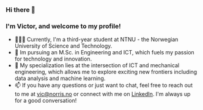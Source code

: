 ### Hi there 👋
### I'm Victor, and welcome to my profile!

- 👨🏻‍💻 Currently, I'm a third-year student at NTNU - the Norwegian University of Science and Technology.
- 🔬 Im pursuing an M.Sc. in Engineering and ICT, which fuels my passion for technology and innovation.
- 🦾 My specialization lies at the intersection of ICT and mechanical engineering, which allows me to explore exciting new frontiers including data analysis and machine learning. 
- 📫 If you have any questions or just want to chat, feel free to reach out to me at vic@norris.no or connect with me on [LinkedIn]([https://linkedin.com/in/yourusername](https://www.linkedin.com/in/victor-w-t-norris-b58336107/)). I'm always up for a good conversation!
